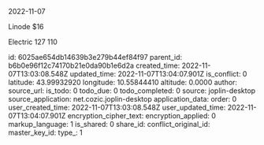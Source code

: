 2022-11-07

Linode $16

Electric 
127
110

id: 6025ae654db14639b3e279b44ef84f97
parent_id: b6b0e96f12c74170b21e0da90b1e6d2a
created_time: 2022-11-07T13:03:08.548Z
updated_time: 2022-11-07T13:04:07.901Z
is_conflict: 0
latitude: 43.99932920
longitude: 10.55844410
altitude: 0.0000
author: 
source_url: 
is_todo: 0
todo_due: 0
todo_completed: 0
source: joplin-desktop
source_application: net.cozic.joplin-desktop
application_data: 
order: 0
user_created_time: 2022-11-07T13:03:08.548Z
user_updated_time: 2022-11-07T13:04:07.901Z
encryption_cipher_text: 
encryption_applied: 0
markup_language: 1
is_shared: 0
share_id: 
conflict_original_id: 
master_key_id: 
type_: 1